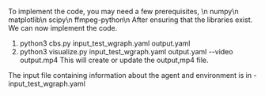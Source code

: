 To implement the code, you may need a few prerequisites, \n
numpy\n
matplotlib\n
scipy\n
ffmpeg-python\n
After ensuring that the libraries exist. We can now implement the code.

1)	python3 cbs.py input_test_wgraph.yaml output.yaml
2)	python3 visualize.py input_test_wgraph.yaml output.yaml --video output.mp4
This will create or update the output,mp4 file.

The input file containing information about the agent and environment is in - input_test_wgraph.yaml
